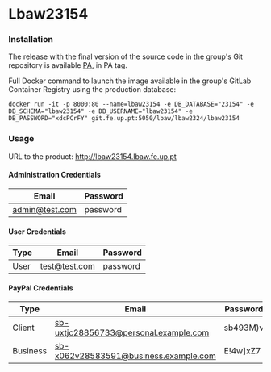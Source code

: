 # Lbaw23154

### Installation

The release with the final version of the source code in the group's Git repository is available [PA](https://git.fe.up.pt/lbaw/lbaw2324/lbaw23154/-/tags/EAP), in PA tag.

Full Docker command to launch the image available in the group's GitLab Container Registry using the production database:

```
docker run -it -p 8000:80 --name=lbaw23154 -e DB_DATABASE="23154" -e DB_SCHEMA="lbaw23154" -e DB_USERNAME="lbaw23154" -e DB_PASSWORD="xdcPCrFY" git.fe.up.pt:5050/lbaw/lbaw2324/lbaw23154 
```

### Usage

URL to the product: http://lbaw23154.lbaw.fe.up.pt  

#### Administration Credentials

| Email | Password |
| -------- | -------- |
| admin@test.com    | password |

#### User Credentials

| Type          | Email  | Password |
| ------------- | --------- | -------- |
| User | test@test.com    | password |

#### PayPal Credentials

| Type          | Email  | Password |
| ------------- | --------- | -------- |
| Client | sb-uxtjc28856733@personal.example.com    | sb493M)v |
| Business | sb-x062v28583591@business.example.com | E!4w]xZ7 |
